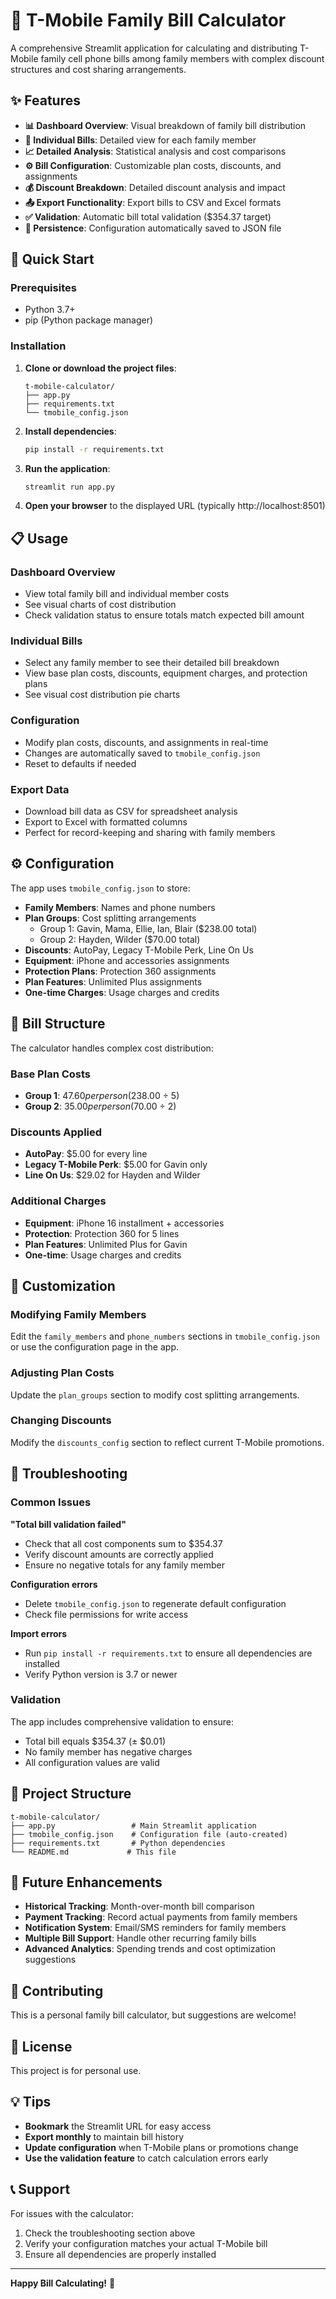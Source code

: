 # 📱 T-Mobile Family Bill Calculator

A comprehensive Streamlit application for calculating and distributing T-Mobile family cell phone bills among family members with complex discount structures and cost sharing arrangements.

## ✨ Features

- **📊 Dashboard Overview**: Visual breakdown of family bill distribution
- **👤 Individual Bills**: Detailed view for each family member
- **📈 Detailed Analysis**: Statistical analysis and cost comparisons
- **⚙️ Bill Configuration**: Customizable plan costs, discounts, and assignments
- **💰 Discount Breakdown**: Detailed discount analysis and impact
- **📤 Export Functionality**: Export bills to CSV and Excel formats
- **✅ Validation**: Automatic bill total validation ($354.37 target)
- **💾 Persistence**: Configuration automatically saved to JSON file

## 🚀 Quick Start

### Prerequisites
- Python 3.7+
- pip (Python package manager)

### Installation

1. **Clone or download the project files**:
   ```
   t-mobile-calculator/
   ├── app.py
   ├── requirements.txt
   └── tmobile_config.json
   ```

2. **Install dependencies**:
   ```bash
   pip install -r requirements.txt
   ```

3. **Run the application**:
   ```bash
   streamlit run app.py
   ```

4. **Open your browser** to the displayed URL (typically http://localhost:8501)

## 📋 Usage

### Dashboard Overview
- View total family bill and individual member costs
- See visual charts of cost distribution
- Check validation status to ensure totals match expected bill amount

### Individual Bills
- Select any family member to see their detailed bill breakdown
- View base plan costs, discounts, equipment charges, and protection plans
- See visual cost distribution pie charts

### Configuration
- Modify plan costs, discounts, and assignments in real-time
- Changes are automatically saved to `tmobile_config.json`
- Reset to defaults if needed

### Export Data
- Download bill data as CSV for spreadsheet analysis
- Export to Excel with formatted columns
- Perfect for record-keeping and sharing with family members

## ⚙️ Configuration

The app uses `tmobile_config.json` to store:

- **Family Members**: Names and phone numbers
- **Plan Groups**: Cost splitting arrangements
  - Group 1: Gavin, Mama, Ellie, Ian, Blair ($238.00 total)
  - Group 2: Hayden, Wilder ($70.00 total)
- **Discounts**: AutoPay, Legacy T-Mobile Perk, Line On Us
- **Equipment**: iPhone and accessories assignments
- **Protection Plans**: Protection 360 assignments
- **Plan Features**: Unlimited Plus assignments
- **One-time Charges**: Usage charges and credits

## 🧮 Bill Structure

The calculator handles complex cost distribution:

### Base Plan Costs
- **Group 1**: $47.60 per person ($238.00 ÷ 5)
- **Group 2**: $35.00 per person ($70.00 ÷ 2)

### Discounts Applied
- **AutoPay**: $5.00 for every line
- **Legacy T-Mobile Perk**: $5.00 for Gavin only
- **Line On Us**: $29.02 for Hayden and Wilder

### Additional Charges
- **Equipment**: iPhone 16 installment + accessories
- **Protection**: Protection 360 for 5 lines
- **Plan Features**: Unlimited Plus for Gavin
- **One-time**: Usage charges and credits

## 🔧 Customization

### Modifying Family Members
Edit the `family_members` and `phone_numbers` sections in `tmobile_config.json` or use the configuration page in the app.

### Adjusting Plan Costs
Update the `plan_groups` section to modify cost splitting arrangements.

### Changing Discounts
Modify the `discounts_config` section to reflect current T-Mobile promotions.

## 🐛 Troubleshooting

### Common Issues

**"Total bill validation failed"**
- Check that all cost components sum to $354.37
- Verify discount amounts are correctly applied
- Ensure no negative totals for any family member

**Configuration errors**
- Delete `tmobile_config.json` to regenerate default configuration
- Check file permissions for write access

**Import errors**
- Run `pip install -r requirements.txt` to ensure all dependencies are installed
- Verify Python version is 3.7 or newer

### Validation
The app includes comprehensive validation to ensure:
- Total bill equals $354.37 (± $0.01)
- No family member has negative charges
- All configuration values are valid

## 📁 Project Structure

```
t-mobile-calculator/
├── app.py                 # Main Streamlit application
├── tmobile_config.json    # Configuration file (auto-created)
├── requirements.txt       # Python dependencies
└── README.md             # This file
```

## 🔮 Future Enhancements

- **Historical Tracking**: Month-over-month bill comparison
- **Payment Tracking**: Record actual payments from family members
- **Notification System**: Email/SMS reminders for family members
- **Multiple Bill Support**: Handle other recurring family bills
- **Advanced Analytics**: Spending trends and cost optimization suggestions

## 🤝 Contributing

This is a personal family bill calculator, but suggestions are welcome!

## 📄 License

This project is for personal use.

## 💡 Tips

- **Bookmark** the Streamlit URL for easy access
- **Export monthly** to maintain bill history
- **Update configuration** when T-Mobile plans or promotions change
- **Use the validation feature** to catch calculation errors early

## 📞 Support

For issues with the calculator:
1. Check the troubleshooting section above
2. Verify your configuration matches your actual T-Mobile bill
3. Ensure all dependencies are properly installed

---

**Happy Bill Calculating!** 🎉